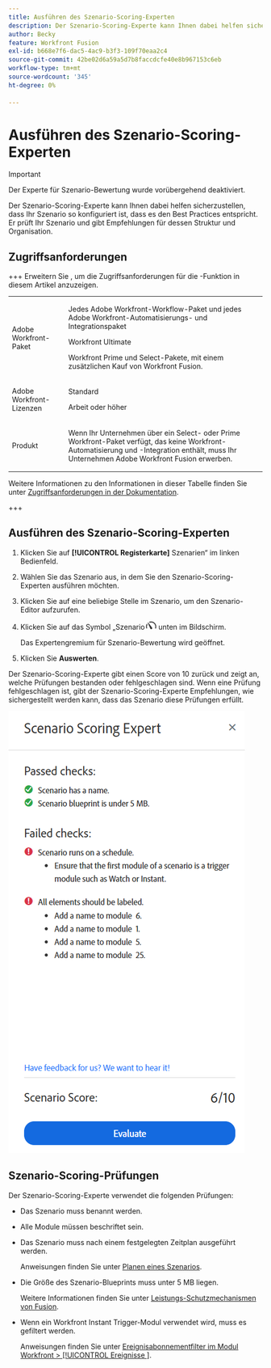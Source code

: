```yaml
---
title: Ausführen des Szenario-Scoring-Experten
description: Der Szenario-Scoring-Experte kann Ihnen dabei helfen sicherzustellen, dass Ihr Szenario so konfiguriert ist, dass es den Best Practices entspricht. Er prüft Ihr Szenario und gibt Empfehlungen für dessen Struktur und Organisation.
author: Becky
feature: Workfront Fusion
exl-id: b668e7f6-dac5-4ac9-b3f3-109f70eaa2c4
source-git-commit: 42be02d6a59a5d7b8faccdcfe40e8b967153c6eb
workflow-type: tm+mt
source-wordcount: '345'
ht-degree: 0%

---
```


# Ausführen des Szenario-Scoring-Experten

>[!IMPORTANT]
>
>Der Experte für Szenario-Bewertung wurde vorübergehend deaktiviert.

Der Szenario-Scoring-Experte kann Ihnen dabei helfen sicherzustellen, dass Ihr Szenario so konfiguriert ist, dass es den Best Practices entspricht. Er prüft Ihr Szenario und gibt Empfehlungen für dessen Struktur und Organisation.

## Zugriffsanforderungen

+++ Erweitern Sie , um die Zugriffsanforderungen für die -Funktion in diesem Artikel anzuzeigen.

<table style="table-layout:auto">
 <col> 
 <col> 
 <tbody> 
  <tr> 
   <td role="rowheader">Adobe Workfront-Paket</td> 
   <td> <p>Jedes Adobe Workfront-Workflow-Paket und jedes Adobe Workfront-Automatisierungs- und Integrationspaket</p><p>Workfront Ultimate</p><p>Workfront Prime und Select-Pakete, mit einem zusätzlichen Kauf von Workfront Fusion.</p> </td> 
  </tr> 
  <tr data-mc-conditions=""> 
   <td role="rowheader">Adobe Workfront-Lizenzen</td> 
   <td> <p>Standard</p><p>Arbeit oder höher</p> </td> 
  </tr> 
  <tr> 
   <td role="rowheader">Produkt</td> 
   <td>
   <p>Wenn Ihr Unternehmen über ein Select- oder Prime Workfront-Paket verfügt, das keine Workfront-Automatisierung und -Integration enthält, muss Ihr Unternehmen Adobe Workfront Fusion erwerben.</li></ul>
   </td> 
  </tr>
 </tbody> 
</table>

Weitere Informationen zu den Informationen in dieser Tabelle finden Sie unter [Zugriffsanforderungen in der Dokumentation](/help/workfront-fusion/references/licenses-and-roles/access-level-requirements-in-documentation.md).

+++

## Ausführen des Szenario-Scoring-Experten

1. Klicken Sie auf **[!UICONTROL Registerkarte]** Szenarien“ im linken Bedienfeld.
1. Wählen Sie das Szenario aus, in dem Sie den Szenario-Scoring-Experten ausführen möchten.
1. Klicken Sie auf eine beliebige Stelle im Szenario, um den Szenario-Editor aufzurufen.
1. Klicken Sie auf das Symbol „Szenario![Bewertungsexperte](assets/scoring-expert-icon.png) unten im Bildschirm.

   Das Expertengremium für Szenario-Bewertung wird geöffnet.
1. Klicken Sie **Auswerten**.

Der Szenario-Scoring-Experte gibt einen Score von 10 zurück und zeigt an, welche Prüfungen bestanden oder fehlgeschlagen sind. Wenn eine Prüfung fehlgeschlagen ist, gibt der Szenario-Scoring-Experte Empfehlungen, wie sichergestellt werden kann, dass das Szenario diese Prüfungen erfüllt.

![Szenario-Bewertung](assets/scenario-score.png)

## Szenario-Scoring-Prüfungen

Der Szenario-Scoring-Experte verwendet die folgenden Prüfungen:

* Das Szenario muss benannt werden.
* Alle Module müssen beschriftet sein.
* Das Szenario muss nach einem festgelegten Zeitplan ausgeführt werden.

  Anweisungen finden Sie unter [Planen eines Szenarios](/help/workfront-fusion/create-scenarios/config-scenarios-settings/schedule-a-scenario.md).
* Die Größe des Szenario-Blueprints muss unter 5 MB liegen.

  Weitere Informationen finden Sie unter [Leistungs-Schutzmechanismen von Fusion](/help/workfront-fusion/references/scenarios/fusion-performance-guardrails.md#scenarios).
* Wenn ein Workfront Instant Trigger-Modul verwendet wird, muss es gefiltert werden.

  Anweisungen finden Sie unter [Ereignisabonnementfilter im Modul Workfront > [!UICONTROL Ereignisse &#x200B;]](/help/workfront-fusion/references/apps-and-modules/adobe-connectors/workfront-modules.md#event-subscription-filters-in-the-workfront--watch-events-modules).

